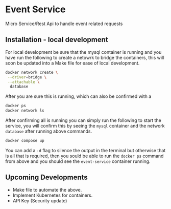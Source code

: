 # Event Service

Micro Service/Rest Api to handle event related requests

## Installation - local development
 
 For local development be sure that the mysql container is running and you have run the following to create a netowrk to bridge the containers, this will soon be updated into a Make file for ease of local development.

 ```bash
 docker network create \
  --driver=bridge \
  --attachable \
   database
   ```

After you are sure this is running, which can also be confirmed with a 

```bash
docker ps
docker network ls
```

After confirming all is running you can simply run the following to start the service, you will confirm this by seeing the `mysql` container and the network `database` after running above commands.

```bash
docker compose up
```

You can add a `-d` flag to silence the output in the terminal but otherwise that is all that is required, then you sould be able to run the `docker ps` command from above and you should see the `event-service` container running.

## Upcoming Developments
- Make file to automate the above. 
- Implement Kubernetes for containers.
- API Key (Security update)